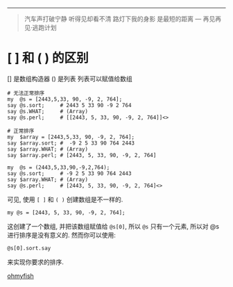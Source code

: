 ------

<blockquote class="blockquote-center">汽车声打破宁静  听得见却看不清  路灯下我的身影 是最短的距离
— 再见再见·逃跑计划
</blockquote>

# [ ] 和 ( ) 的区别

[] 是数组构造器
()  是列表
列表可以赋值给数组

```Perl6
# 无法正常排序
my  @s = [2443,5,33, 90, -9, 2, 764];
say @s.sort;     # 2443 5 33 90 -9 2 764
say @s.WHAT;     # (Array)
say @s.perl;     # [[2443, 5, 33, 90, -9, 2, 764]]<>

# 正常排序
my  $array = [2443,5,33, 90, -9, 2, 764];
say $array.sort; #  -9 2 5 33 90 764 2443
say $array.WHAT; # (Array)
say $array.perl; # [2443, 5, 33, 90, -9, 2, 764]

my  @s = (2443,5,33,90,-9,2,764);
say @s.sort;     # -9 2 5 33 90 764 2443
say $array.WHAT; # (Array)
say @s.perl;     # [2443, 5, 33, 90, -9, 2, 764]<>

```

可见, 使用 `[ ]` 和 `( )` 创建数组是不一样的.

```Perl6
my @s = [2443, 5, 33, 90, -9, 2, 764];
```



这创建了一个数组, 并把该数组赋值给 `@s[0]`, 所以 `@s` 只有一个元素, 所以对 @s 进行排序是没有意义的. 然而你可以使用:

```Perl6
@s[0].sort.say
```

来实现你要求的排序.

[ohmyfish](http://chenyf.gitcafe.io)
